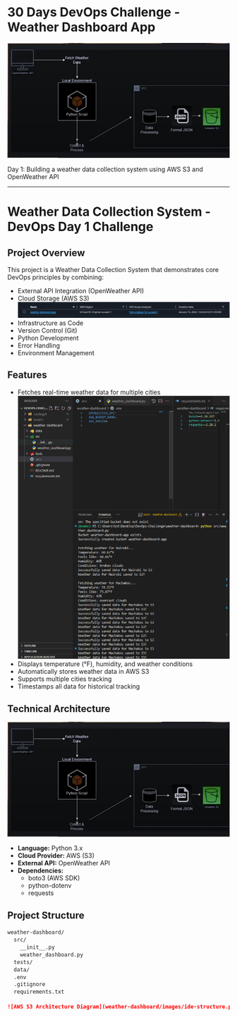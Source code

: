 # 30 Days DevOps Challenge - Weather Dashboard App

![Weather Dashboard App](weather-dashboard/images/architecture.png)

Day 1: Building a weather data collection system using AWS S3 and OpenWeather API

---

# Weather Data Collection System - DevOps Day 1 Challenge

## Project Overview
This project is a Weather Data Collection System that demonstrates core DevOps principles by combining:
- External API Integration (OpenWeather API)
- Cloud Storage (AWS S3)
![s3 Bucket](weather-dashboard/images/bucket_name.png)
- Infrastructure as Code
- Version Control (Git)
- Python Development
- Error Handling
- Environment Management

## Features
- Fetches real-time weather data for multiple cities
![IDE Structure](weather-dashboard/images/ide.png)
- Displays temperature (°F), humidity, and weather conditions
- Automatically stores weather data in AWS S3
- Supports multiple cities tracking
- Timestamps all data for historical tracking

## Technical Architecture

![AWS S3 Architecture Diagram](weather-dashboard/images/architecture.png)

- **Language:** Python 3.x
- **Cloud Provider:** AWS (S3)
- **External API:** OpenWeather API
- **Dependencies:** 
  - boto3 (AWS SDK)
  - python-dotenv
  - requests

## Project Structure
```markdown
weather-dashboard/
  src/
    __init__.py
    weather_dashboard.py
  tests/
  data/
  .env
  .gitignore
  requirements.txt

![AWS S3 Architecture Diagram](weather-dashboard/images/ide-structure.png)